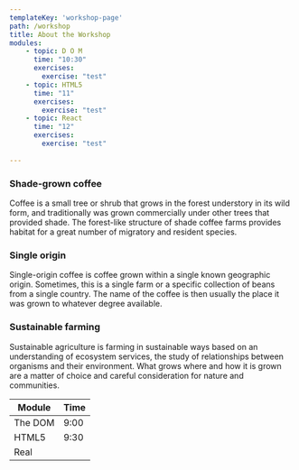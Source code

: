```yaml
---
templateKey: 'workshop-page'
path: /workshop
title: About the Workshop
modules:
    - topic: D O M
      time: "10:30"
      exercises: 
        exercise: "test"
    - topic: HTML5
      time: "11"
      exercises: 
        exercise: "test"
    - topic: React
      time: "12"
      exercises: 
        exercise: "test"
        
---
```

### Shade-grown coffee
Coffee is a small tree or shrub that grows in the forest understory in its wild form, and traditionally was grown commercially under other trees that provided shade. The forest-like structure of shade coffee farms provides habitat for a great number of migratory and resident species.

### Single origin
Single-origin coffee is coffee grown within a single known geographic origin. Sometimes, this is a single farm or a specific collection of beans from a single country. The name of the coffee is then usually the place it was grown to whatever degree available.

### Sustainable farming
Sustainable agriculture is farming in sustainable ways based on an understanding of ecosystem services, the study of relationships between organisms and their environment. What grows where and how it is grown are a matter of choice and careful consideration for nature and communities.

| Module  | Time  |
|---|---|
| The DOM | 9:00  |
|  HTML5 | 9:30  |
| Real |   |
